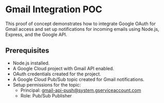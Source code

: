 # Gmail Integration POC

This proof of concept demonstrates how to integrate Google OAuth for Gmail access and set up notifications for incoming emails using Node.js, Express, and the Google API.

## Prerequisites

- Node.js installed.
- A Google Cloud project with Gmail API enabled.
- OAuth credentials created for the project.
- A Google Cloud Pub/Sub topic created for Gmail notifications.
- Setup permissions for the topic:
    - Principal: gmail-api-push@system.gserviceaccount.com
    - Role: Pub/Sub Publisher